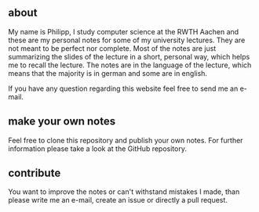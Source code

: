 ## about

My name is Philipp, I study computer science at the RWTH Aachen and these are my personal notes for some of my university lectures. They are not meant to be perfect nor complete. Most of the notes are just summarizing the slides of the lecture in a short, personal way, which helps me to recall the lecture. The notes are in the language of the lecture, which means that the majority is in german and some are in english.

If you have any question regarding this website feel free to send me an e-mail.

## make your own notes

Feel free to clone this repository and publish your own notes. For further information please take a look at the GitHub repository.

## contribute

You want to improve the notes or can't withstand mistakes I made, than please write me an e-mail, create an issue or directly a pull request.
